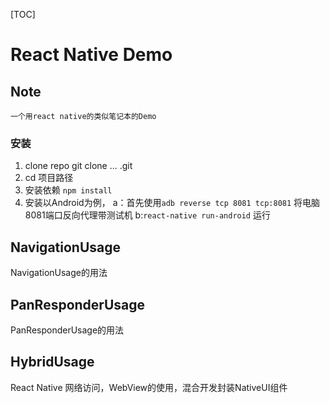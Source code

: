 [TOC]

# React Native Demo

## Note 
    一个用react native的类似笔记本的Demo

### 安装
1. clone repo
    git clone ... .git
2. cd 项目路径
3. 安装依赖  `npm install `
4. 安装以Android为例，
    a：首先使用`adb reverse tcp 8081 tcp:8081` 将电脑8081端口反向代理带测试机
    b:`react-native run-android`  运行

## NavigationUsage

NavigationUsage的用法

## PanResponderUsage

PanResponderUsage的用法

## HybridUsage

React Native 网络访问，WebView的使用，混合开发封装NativeUI组件


